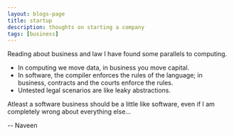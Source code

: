 ```yaml
---
layout: blogs-page
title: startup
description: thoughts on starting a company
tags: [business]
---
```


Reading about business and law I have found some parallels to computing.  
- In computing we move data, in business you move capital.  
- In software, the compiler enforces the rules of the language; in business, contracts and the courts enforce the rules.  
- Untested legal scenarios are like leaky abstractions. 

Atleast a software business should be a little like software, even if I am completely wrong about everything else...  

-- Naveen 
